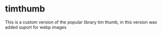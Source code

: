 # timthumb
This is a custom version of the popular library tim thumb, in this version was added suport for webp images
